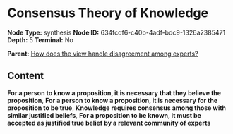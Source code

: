 # Consensus Theory of Knowledge

**Node Type:** synthesis
**Node ID:** 634fcdf6-c40b-4adf-bdc9-1326a2385471
**Depth:** 5
**Terminal:** No

**Parent:** [How does the view handle disagreement among experts?](how-does-the-view-handle-disagreement-among-experts-antithesis-518c276a-b7f4-4eea-8920-3a5cfe6b3808.md)

## Content

**For a person to know a proposition, it is necessary that they believe the proposition**, **For a person to know a proposition, it is necessary for the proposition to be true**, **Knowledge requires consensus among those with similar justified beliefs**, **For a proposition to be known, it must be accepted as justified true belief by a relevant community of experts**

